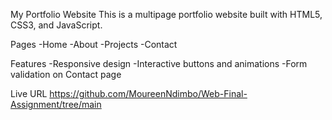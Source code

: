 My Portfolio Website
This is a multipage portfolio website built with HTML5, CSS3, and JavaScript.

Pages
-Home
-About
-Projects
-Contact

Features
-Responsive design
-Interactive buttons and animations
-Form validation on Contact page

Live URL
https://github.com/MoureenNdimbo/Web-Final-Assignment/tree/main
